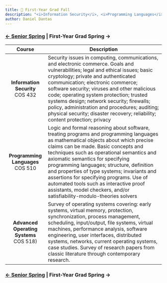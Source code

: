 ```yaml
---
title: 🐯 First-Year Grad Fall
description: "<i>Information Security</i>, <i>Programming Languages</i>, and <i>Advanced Operating Systems</i>"
author: Daniel Dantas
---
```


### [← Senior Spring](https://dantasfiles.com/2002/01/22/cornell-senior-spring.html) | First-Year Grad Spring →

| Course | Description |
| :---: | --- |
| **Information Security** <br> COS 432 | Security issues in computing, communications, and electronic commerce. Goals and vulnerabilities; legal and ethical issues; basic cryptology; private and authenticated communication; electronic commerce; software security; viruses and other malicious code; operating system protection; trusted systems design; network security; firewalls; policy, administration and procedures; auditing; physical security; disaster recovery; reliability; content protection; privacy |
| **Programming Languages** <br> COS 510 | Logic and formal reasoning about software, treating programs and programming languages as mathematical objects about which precise claims can be made. Basic concepts and techniques such as operational semantics and axiomatic semantics for specifying programming languages; structure, definition and properties of type systems; invariants and assertions for specifying programs. Use of automated tools such as interactive proof assistants, model checkers, and/or satisfiability-modulo-theories solvers
| **Advanced Operating Systems** <br> COS 518) | Survey of operating systems covering: early systems, virtual memory, protection, synchronization, process management, scheduling, input/output, file systems, virtual machines, performance analysis, software engineering, user interfaces, distributed systems, networks, current operating systems, case studies. Survey of research papers from classic literature through contemporary research. |

### [← Senior Spring](https://dantasfiles.com/2002/01/22/cornell-senior-spring.html) | First-Year Grad Spring →

